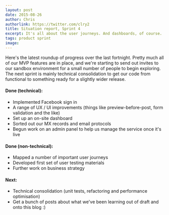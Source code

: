 ```yaml
---
layout: post
date: 2015-08-26
author: Chris
authorlink: https://twitter.com/clry2
title: Situation report, Sprint 4
excerpt: It's all about the user journeys. And dashboards, of course.
tags: product sprint
image: 
---
```


Here's the latest roundup of progress over the last fortnight. Pretty much all of our MVP features are in place, and we're starting to send out invites to our sandbox environment for a small number of people to begin exploring. The next sprint is mainly technical consolidation to get our code from functional to something ready for a slightly wider release.

#### Done (technical):

* Implemented Facebook sign in
* A range of UX / UI improvements (things like preview-before-post, form validation and the like) 
* Set up an on-site dashboard
* Sorted out our MX records and email protocols
* Begun work on an admin panel to help us manage the service once it's live

#### Done (non-technical):

* Mapped a number of important user journeys
* Developed first set of user testing materials
* Further work on business strategy

#### Next:

* Technical consolidation (unit tests, refactoring and performance optimisation)
* Get a bunch of posts about what we've been learning out of draft and onto this blog :)